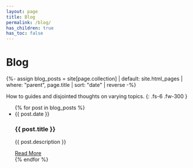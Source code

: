 ```yaml
---
layout: page
title: Blog
permalink: /blog/
has_children: true
has_toc: false
---
```

# Blog

{%- assign blog_posts = site[page.collection]
 | default: site.html_pages
 | where: "parent", page.title
 | sort: "date" | reverse -%}

How to guides and disjointed thoughts on varying topics.
{: .fs-6 .fw-300 }

<ul>
{% for post in blog_posts %}
 <li class="blog mb-6"> 
   <span class="fs-3">
   {{ post.date }} 
   </span>
   <h3 class="mt-0 mb-0">
   {{ post.title }}
   </h3>
  <p class="mb-2">
  {{ post.description }}
  </p>
   <span class="fs-4">
   <a href= "{{ post.url }}">Read More<i class="lni lni-arrow-right fs-2"></i></a>
   </span>
</li>
{% endfor %}
</ul>